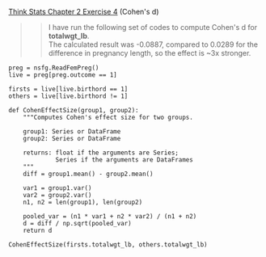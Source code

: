 [Think Stats Chapter 2 Exercise 4](http://greenteapress.com/thinkstats2/html/thinkstats2003.html#toc24) (Cohen's d)

>> I have run the following set of codes to compute Cohen's d for **totalwgt_lb**. <br> The calculated result was -0.0887, compared to 0.0289 for the difference in pregnancy length, so the effect is ~3x stronger. <br>

```
preg = nsfg.ReadFemPreg()
live = preg[preg.outcome == 1]

firsts = live[live.birthord == 1]
others = live[live.birthord != 1]

def CohenEffectSize(group1, group2):
    """Computes Cohen's effect size for two groups.
    
    group1: Series or DataFrame
    group2: Series or DataFrame
    
    returns: float if the arguments are Series;
             Series if the arguments are DataFrames
    """
    diff = group1.mean() - group2.mean()

    var1 = group1.var()
    var2 = group2.var()
    n1, n2 = len(group1), len(group2)

    pooled_var = (n1 * var1 + n2 * var2) / (n1 + n2)
    d = diff / np.sqrt(pooled_var)
    return d

CohenEffectSize(firsts.totalwgt_lb, others.totalwgt_lb)
```
